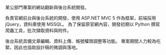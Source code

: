 某公部門專案的網站翻新與後台系統開發。

負責官網前台與後台系統的開發，使用 ASP.NET MVC 5 作為框架，前端採用 jQuery，資料庫使用 MSSQL。
為了保留原官網內容，開發初期以 Python 撰寫爬蟲工具，批次擷取資料與附件。

後台系統具備文章編輯、資料上傳、帳號權限調整等功能。
專案期間人力較為吃緊，因此也協助設計稿的微調與落地。
